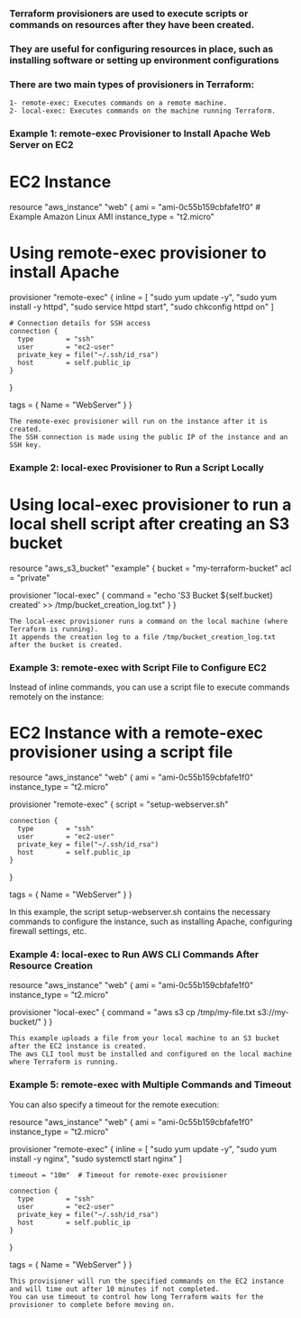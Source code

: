 ### Terraform provisioners are used to execute scripts or commands on resources after they have been created. 
### They are useful for configuring resources in place, such as installing software or setting up environment configurations
### There are two main types of provisioners in Terraform:

    1- remote-exec: Executes commands on a remote machine.
    2- local-exec: Executes commands on the machine running Terraform.


### Example 1: remote-exec Provisioner to Install Apache Web Server on EC2

# EC2 Instance
resource "aws_instance" "web" {
  ami           = "ami-0c55b159cbfafe1f0"  # Example Amazon Linux AMI
  instance_type = "t2.micro"

  # Using remote-exec provisioner to install Apache
  provisioner "remote-exec" {
    inline = [
      "sudo yum update -y",
      "sudo yum install -y httpd",
      "sudo service httpd start",
      "sudo chkconfig httpd on"
    ]

    # Connection details for SSH access
    connection {
      type        = "ssh"
      user        = "ec2-user"
      private_key = file("~/.ssh/id_rsa")
      host        = self.public_ip
    }
  }

  tags = {
    Name = "WebServer"
  }
}

    The remote-exec provisioner will run on the instance after it is created.
    The SSH connection is made using the public IP of the instance and an SSH key.


### Example 2: local-exec Provisioner to Run a Script Locally

# Using local-exec provisioner to run a local shell script after creating an S3 bucket
resource "aws_s3_bucket" "example" {
  bucket = "my-terraform-bucket"
  acl    = "private"

  provisioner "local-exec" {
    command = "echo 'S3 Bucket ${self.bucket} created' >> /tmp/bucket_creation_log.txt"
  }
}

    The local-exec provisioner runs a command on the local machine (where Terraform is running).
    It appends the creation log to a file /tmp/bucket_creation_log.txt after the bucket is created.


### Example 3: remote-exec with Script File to Configure EC2

Instead of inline commands, you can use a script file to execute commands remotely on the instance:

# EC2 Instance with a remote-exec provisioner using a script file
resource "aws_instance" "web" {
  ami           = "ami-0c55b159cbfafe1f0"
  instance_type = "t2.micro"

  provisioner "remote-exec" {
    script = "setup-webserver.sh"

    connection {
      type        = "ssh"
      user        = "ec2-user"
      private_key = file("~/.ssh/id_rsa")
      host        = self.public_ip
    }
  }

  tags = {
    Name = "WebServer"
  }
}

In this example, the script setup-webserver.sh contains the necessary commands to configure the instance, such as installing Apache, configuring firewall settings, etc.


### Example 4: local-exec to Run AWS CLI Commands After Resource Creation

resource "aws_instance" "web" {
  ami           = "ami-0c55b159cbfafe1f0"
  instance_type = "t2.micro"

  provisioner "local-exec" {
    command = "aws s3 cp /tmp/my-file.txt s3://my-bucket/"
  }
}

    This example uploads a file from your local machine to an S3 bucket after the EC2 instance is created.
    The aws CLI tool must be installed and configured on the local machine where Terraform is running.



### Example 5: remote-exec with Multiple Commands and Timeout

You can also specify a timeout for the remote execution:

resource "aws_instance" "web" {
  ami           = "ami-0c55b159cbfafe1f0"
  instance_type = "t2.micro"

  provisioner "remote-exec" {
    inline = [
      "sudo yum update -y",
      "sudo yum install -y nginx",
      "sudo systemctl start nginx"
    ]

    timeout = "10m"  # Timeout for remote-exec provisioner

    connection {
      type        = "ssh"
      user        = "ec2-user"
      private_key = file("~/.ssh/id_rsa")
      host        = self.public_ip
    }
  }

  tags = {
    Name = "WebServer"
  }
}

    This provisioner will run the specified commands on the EC2 instance and will time out after 10 minutes if not completed.
    You can use timeout to control how long Terraform waits for the provisioner to complete before moving on.